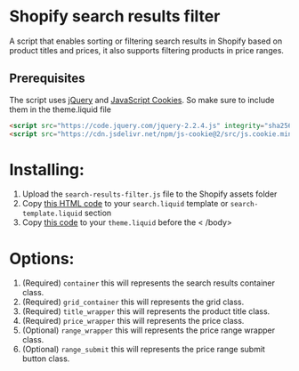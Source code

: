 # Shopify search results filter

A script that enables sorting or filtering search results in Shopify based on product titles and prices, it also supports filtering products in price ranges.

## Prerequisites
The script uses <a href="https://jquery.com/">jQuery</a> and <a href="https://github.com/js-cookie/js-cookie">JavaScript Cookies</a>. So make sure to include them in the theme.liquid file
```html
<script src="https://code.jquery.com/jquery-2.2.4.js" integrity="sha256-iT6Q9iMJYuQiMWNd9lDyBUStIq/8PuOW33aOqmvFpqI=" crossorigin="anonymous"></script>
<script src="https://cdn.jsdelivr.net/npm/js-cookie@2/src/js.cookie.min.js"></script>
```

# Installing:

<ol>
  <li>Upload the <code>search-results-filter.js</code> file to the Shopify assets folder</li>
  <li>Copy <a href="https://github.com/Tarek-Mostafa/shopify-search-results-filter/blob/master/template.html">this HTML code</a>  to your <code>search.liquid</code> template or <code>search-template.liquid</code> section</li>
  <li>Copy <a href="https://github.com/Tarek-Mostafa/shopify-search-results-filter/blob/master/theme.liquid">this code</a> to your <code>theme.liquid</code> before the < /body> </li>
</ol>

# Options:

<ol>
  <li>(Required) <code>container</code> this will represents the search results container class.</li>
  <li>(Required) <code>grid_container</code> this will represents the grid class.</li>
  <li>(Required) <code>title_wrapper</code> this will represents the product title class.</li>
  <li>(Required) <code>price_wrapper</code> this will represents the price class.</li>
  <li>(Optional) <code>range_wrapper</code> this will represents the price range wrapper class.</li>
  <li>(Optional) <code>range_submit</code> this will represents the price range submit button class.</li>
</ol>
